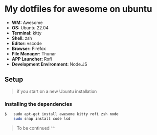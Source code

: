 # My dotfiles for awesome on ubuntu</h1>

- **WM:** Awesome
- **OS:** Ubuntu 22.04
- **Terminal:** kitty
- **Shell:** zsh
- **Editor:** vscode
- **Browser:** Firefox
- **File Manager:** Thunar
- **APP Launcher:** Rofi
- **Development Environment:** Node.JS

## Setup

> if you start on a new Ubuntu installation

### Installing the dependencies

```sh
$   sudo apt-get install awesome kitty rofi zsh node
    sudo snap install code lsd
```

> To be continued ^^
